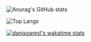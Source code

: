 

![Anurag's GitHub stats](https://github-readme-stats.vercel.app/api?username=danisoaresl&show_icons=true&theme=radical)


![Top Langs](https://github-readme-stats.vercel.app/api/top-langs/?username=danisoaresl&theme=tokyonight)

[![danisoaresl's wakatime stats](https://github-readme-stats.vercel.app/api/wakatime?username=danisoaresl)](https://github.com/danisoaresl/github-readme-stats)
